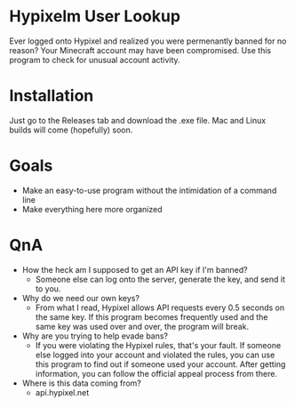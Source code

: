 # Hypixelm User Lookup
Ever logged onto Hypixel and realized you were permenantly banned for no reason? Your Minecraft account may have been compromised. Use this program to check for unusual account activity.
# Installation
Just go to the Releases tab and download the .exe file. Mac and Linux builds will come (hopefully) soon.
# Goals
 - Make an easy-to-use program without the intimidation of a command line
 - Make everything here more organized
# QnA
- How the heck am I supposed to get an API key if I'm banned?
  - Someone else can log onto the server, generate the key, and send it to you.
- Why do we need our own keys?
  - From what I read, Hypixel allows API requests every 0.5 seconds on the same key. If this program becomes frequently used and the same key was used over and over, the program will break.
- Why are you trying to help evade bans?
  - If you were violating the Hypixel rules, that's your fault. If someone else logged into your account and violated the rules, you can use this program to find out if someone used your account. After getting information, you can follow the official appeal process from there.
- Where is this data coming from?
  - api.hypixel.net
